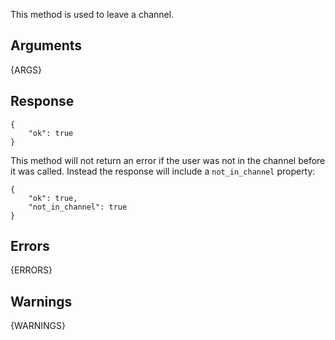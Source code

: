 This method is used to leave a channel.

## Arguments

{ARGS}


## Response

	{
	    "ok": true
	}


This method will not return an error if the user was not in the channel before
it was called. Instead the response will include a `not_in_channel` property:

	{
	    "ok": true,
	    "not_in_channel": true
	}


## Errors

{ERRORS}

## Warnings

{WARNINGS}
